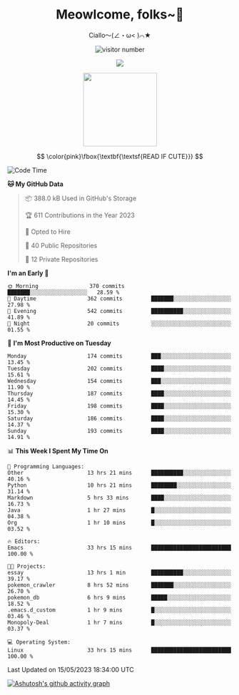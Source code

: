 <div align="center">
  <h1>Meowlcome, folks~👋</h1>
  <p>Ciallo～(∠・ω< )⌒★</p>
</div>

<p align="center">
  <img src="https://count.getloli.com/get/@Ziqi-Yang?theme=rule34" alt="visitor number" />
</p>

<p align="center">
  <img src="https://skillicons.dev/icons?i=rust,c,py,flutter,go,java,js,bash,linux,emacs" />
</p>
<p align="center">
  <img height="165" src="https://github-readme-stats.vercel.app/api?username=Ziqi-Yang&show_icons=true&include_all_commits=true&hide_border=true" />
</p>

$$
\color{pink}\fbox{\textbf{\textsf{READ IF CUTE}}}
$$

<!--START_SECTION:waka-->
![Code Time](http://img.shields.io/badge/Code%20Time-1%2C039%20hrs%204%20mins-blue)

**🐱 My GitHub Data** 

> 📦 388.0 kB Used in GitHub's Storage 
 > 
> 🏆 611 Contributions in the Year 2023
 > 
> 💼 Opted to Hire
 > 
> 📜 40 Public Repositories 
 > 
> 🔑 12 Private Repositories 
 > 
**I'm an Early 🐤** 

```text
🌞 Morning                370 commits         ███████░░░░░░░░░░░░░░░░░░   28.59 % 
🌆 Daytime                362 commits         ███████░░░░░░░░░░░░░░░░░░   27.98 % 
🌃 Evening                542 commits         ██████████░░░░░░░░░░░░░░░   41.89 % 
🌙 Night                  20 commits          ░░░░░░░░░░░░░░░░░░░░░░░░░   01.55 % 
```
📅 **I'm Most Productive on Tuesday** 

```text
Monday                   174 commits         ███░░░░░░░░░░░░░░░░░░░░░░   13.45 % 
Tuesday                  202 commits         ████░░░░░░░░░░░░░░░░░░░░░   15.61 % 
Wednesday                154 commits         ███░░░░░░░░░░░░░░░░░░░░░░   11.90 % 
Thursday                 187 commits         ████░░░░░░░░░░░░░░░░░░░░░   14.45 % 
Friday                   198 commits         ████░░░░░░░░░░░░░░░░░░░░░   15.30 % 
Saturday                 186 commits         ████░░░░░░░░░░░░░░░░░░░░░   14.37 % 
Sunday                   193 commits         ████░░░░░░░░░░░░░░░░░░░░░   14.91 % 
```


📊 **This Week I Spent My Time On** 

```text
💬 Programming Languages: 
Other                    13 hrs 21 mins      ██████████░░░░░░░░░░░░░░░   40.16 % 
Python                   10 hrs 21 mins      ████████░░░░░░░░░░░░░░░░░   31.14 % 
Markdown                 5 hrs 33 mins       ████░░░░░░░░░░░░░░░░░░░░░   16.73 % 
Java                     1 hr 27 mins        █░░░░░░░░░░░░░░░░░░░░░░░░   04.38 % 
Org                      1 hr 10 mins        █░░░░░░░░░░░░░░░░░░░░░░░░   03.52 % 

🔥 Editors: 
Emacs                    33 hrs 15 mins      █████████████████████████   100.00 % 

🐱‍💻 Projects: 
essay                    13 hrs 1 min        ██████████░░░░░░░░░░░░░░░   39.17 % 
pokemon_crawler          8 hrs 52 mins       ███████░░░░░░░░░░░░░░░░░░   26.70 % 
pokemon_db               6 hrs 9 mins        █████░░░░░░░░░░░░░░░░░░░░   18.52 % 
.emacs.d_custom          1 hr 9 mins         █░░░░░░░░░░░░░░░░░░░░░░░░   03.46 % 
Monopoly-Deal            1 hr 7 mins         █░░░░░░░░░░░░░░░░░░░░░░░░   03.37 % 

💻 Operating System: 
Linux                    33 hrs 15 mins      █████████████████████████   100.00 % 
```


 Last Updated on 15/05/2023 18:34:00 UTC
<!--END_SECTION:waka-->


[![Ashutosh's github activity graph](https://github-readme-activity-graph.cyclic.app/graph?username=Ziqi-Yang&theme=github)](https://github.com/ashutosh00710/github-readme-activity-graph)
